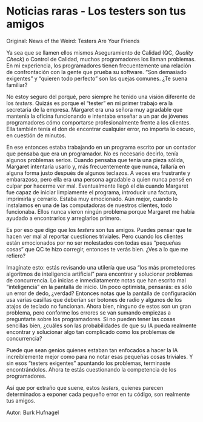 # Noticias raras - Los testers son tus amigos

Original: News of the Weird: Testers Are Your Friends

Ya sea que se llamen ellos mismos Aseguramiento de Calidad (QC, _Quality
Check_) o Control de Calidad, muchos programadores los llaman problemas.
En mi experiencia, los programadores tienen frecuentemente una relación
de confrontación con la gente que prueba su software. “Son demasiado
exigentes” y “quieren todo perfecto” son las quejas comunes. ¿Te suena
familiar?

No estoy seguro del porqué, pero siempre he tenido una visión diferente
de los _testers_. Quizás es porque el “tester” en mi primer trabajo era
la secretaria de la empresa. Margaret era una señora muy agradable que
mantenía la oficina funcionando e intentaba enseñar a un par de jóvenes
programadores cómo comportarse profesionalmente frente a los clientes.
Ella también tenía el don de encontrar cualquier error, no importa lo
oscuro, en cuestión de minutos.

En ese entonces estaba trabajando en un programa escrito por un contador
que pensaba que era un programador. No es necesario decirlo, tenía
algunos problemas serios. Cuando pensaba que tenía una pieza sólida,
Margaret intentaría usarlo y, más frecuentemente que nunca, fallaría en
alguna forma justo después de algunos teclazos. A veces era frustrante y
embarazoso, pero ella era una persona agradable a quien nunca pensé en
culpar por hacerme ver mal. Eventualmente llegó el día cuando Margaret
fue capaz de iniciar limpiamente el programa, introducir una factura,
imprimirla y cerrarlo. Estaba muy emocionado. Aún mejor, cuando lo
instalamos en una de las computadoras de nuestros clientes, todo
funcionaba. Ellos nunca vieron ningún problema porque Margaret me había
ayudado a encontrarlos y arreglarlos primero.

Es por eso que digo que los _testers_ son tus amigos. Puedes pensar que
te hacen ver mal al reportar cuestiones triviales. Pero cuando los
clientes están emocionados por no ser molestados con todas esas
“pequeñas cosas” que QC te hizo corregir, entonces te verás bien. ¿Ves a
lo que me refiero?

Imagínate esto: estás revisando una utilería que usa “los más
prometedores algoritmos de inteligencia artificial” para encontrar y
solucionar problemas de concurrencia. Lo inicias e inmediatamente notas
que han escrito mal “inteligencia” en la pantalla de inicio. Un poco
optimista, pensarás: es sólo un error de dedo, ¿verdad? Entonces notas
que la pantalla de configuración usa varias casillas que deberían ser
botones de radio y algunos de los atajos de teclado no funcionan. Ahora
bien, ninguno de estos son un gran problema, pero conforme los errores
se van sumando empiezas a preguntarte sobre los programadores. Si no
pueden tener las cosas sencillas bien, ¿cuáles son las probabilidades de
que su IA pueda realmente encontrar y solucionar algo tan complicado
como los problemas de concurrencia?

Puede que sean genios quienes estaban tan enfocados a hacer la IA
increíblemente mejor como para no notar esas pequeñas cosas triviales. Y
sin esos “testers exigentes” apuntando los problemas, terminaste
encontrándolos. Ahora te estás cuestionando la competencia de los
programadores.

Así que por extraño que suene, estos _testers_, quienes parecen
determinados a exponer cada pequeño error en tu código, son realmente
tus amigos.

Autor: Burk Hufnagel